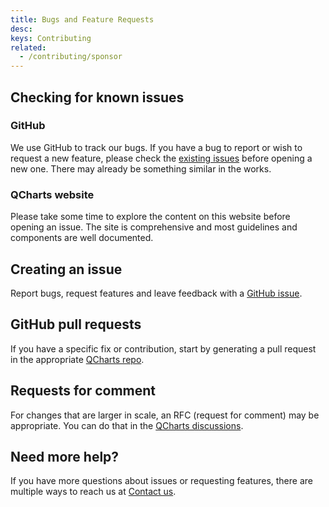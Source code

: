 ```yaml
---
title: Bugs and Feature Requests
desc: 
keys: Contributing
related:
  - /contributing/sponsor
---
```


## Checking for known issues

### GitHub

We use GitHub to track our bugs. If you have a bug to report or wish to request a new feature, please check the [existing issues](https://github.com/hawkeye64/QCharts/issues) before opening a new one. There may already be something similar in the works.

### QCharts website

Please take some time to explore the content on this website before opening an issue. The site is comprehensive and most guidelines and components are well documented.

## Creating an issue

Report bugs, request features and leave feedback with a [GitHub issue](https://github.com/hawkeye64/QCharts/issues).

## GitHub pull requests

If you have a specific fix or contribution, start by generating a pull request in the appropriate [QCharts repo](https://github.com/hawkeye64/QCharts/pulls).

## Requests for comment

For changes that are larger in scale, an RFC (request for comment) may be appropriate. You can do that in the [QCharts discussions](https://github.com/hawkeye64/QCharts/discussions).

## Need more help?

If you have more questions about issues or requesting features, there are multiple ways to reach us at [Contact us](/help/contact-us).